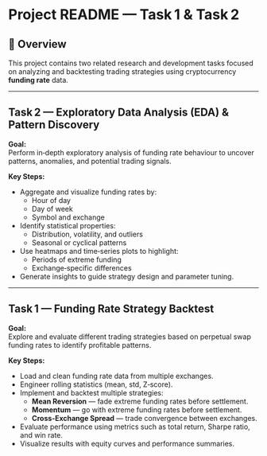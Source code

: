 # Project README — Task 1 & Task 2

## 📌 Overview
This project contains two related research and development tasks focused on analyzing and backtesting trading strategies using cryptocurrency **funding rate** data.

---

## **Task 2 — Exploratory Data Analysis (EDA) & Pattern Discovery**
**Goal:**  
Perform in‑depth exploratory analysis of funding rate behaviour to uncover patterns, anomalies, and potential trading signals.

**Key Steps:**
- Aggregate and visualize funding rates by:
  - Hour of day
  - Day of week
  - Symbol and exchange
- Identify statistical properties:
  - Distribution, volatility, and outliers
  - Seasonal or cyclical patterns
- Use heatmaps and time‑series plots to highlight:
  - Periods of extreme funding
  - Exchange‑specific differences
- Generate insights to guide strategy design and parameter tuning.

---

## **Task 1 — Funding Rate Strategy Backtest**
**Goal:**  
Explore and evaluate different trading strategies based on perpetual swap funding rates to identify profitable patterns.

**Key Steps:**
- Load and clean funding rate data from multiple exchanges.
- Engineer rolling statistics (mean, std, Z‑score).
- Implement and backtest multiple strategies:
  - **Mean Reversion** — fade extreme funding rates before settlement.
  - **Momentum** — go with extreme funding rates before settlement.
  - **Cross‑Exchange Spread** — trade convergence between exchanges.
- Evaluate performance using metrics such as total return, Sharpe ratio, and win rate.
- Visualize results with equity curves and performance summaries.